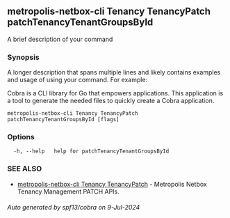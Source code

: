 ## metropolis-netbox-cli Tenancy TenancyPatch patchTenancyTenantGroupsById

A brief description of your command

### Synopsis

A longer description that spans multiple lines and likely contains examples
and usage of using your command. For example:

Cobra is a CLI library for Go that empowers applications.
This application is a tool to generate the needed files
to quickly create a Cobra application.

```
metropolis-netbox-cli Tenancy TenancyPatch patchTenancyTenantGroupsById [flags]
```

### Options

```
  -h, --help   help for patchTenancyTenantGroupsById
```

### SEE ALSO

* [metropolis-netbox-cli Tenancy TenancyPatch]()	 - Metropolis Netbox Tenancy Management PATCH APIs.

###### Auto generated by spf13/cobra on 9-Jul-2024
